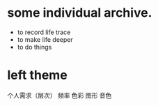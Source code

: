 
# some individual archive.

* to record life trace
* to make life deeper
* to do things 

# left theme
个人需求（层次）
频率
色彩
图形
音色